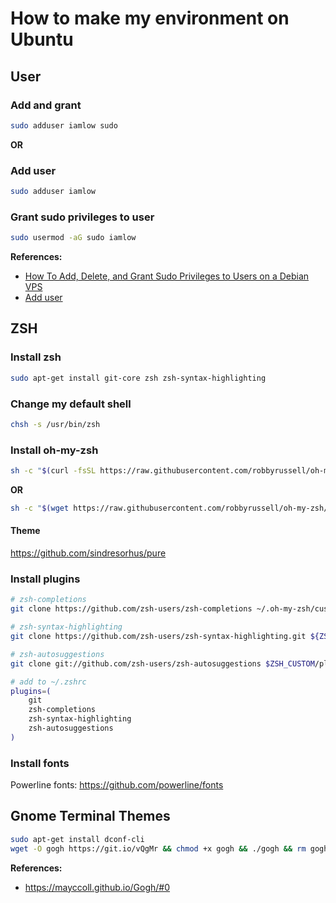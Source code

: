 # How to make my environment on Ubuntu

## User

### Add and grant

```sh
sudo adduser iamlow sudo
```

**OR**

### Add user

```sh
sudo adduser iamlow
```

### Grant sudo privileges to user

```sh
sudo usermod -aG sudo iamlow
```

**References:**

- [How To Add, Delete, and Grant Sudo Privileges to Users on a Debian VPS](https://www.digitalocean.com/community/tutorials/how-to-add-delete-and-grant-sudo-privileges-to-users-on-a-debian-vps)
- [Add user](https://twpower.github.io/31-add-user-in-ubuntu)

## ZSH

### Install zsh

```sh
sudo apt-get install git-core zsh zsh-syntax-highlighting
```

### Change my default shell

```sh
chsh -s /usr/bin/zsh
```

### Install oh-my-zsh

```sh
sh -c "$(curl -fsSL https://raw.githubusercontent.com/robbyrussell/oh-my-zsh/master/tools/install.sh)"
```

**OR**

```sh
sh -c "$(wget https://raw.githubusercontent.com/robbyrussell/oh-my-zsh/master/tools/install.sh -O -)"
```

#### Theme

https://github.com/sindresorhus/pure

### Install plugins

```sh
# zsh-completions
git clone https://github.com/zsh-users/zsh-completions ~/.oh-my-zsh/custom/plugins/zsh-completions

# zsh-syntax-highlighting
git clone https://github.com/zsh-users/zsh-syntax-highlighting.git ${ZSH_CUSTOM:-~/.oh-my-zsh/custom}/plugins/zsh-syntax-highlighting

# zsh-autosuggestions
git clone git://github.com/zsh-users/zsh-autosuggestions $ZSH_CUSTOM/plugins/zsh-autosuggestions

# add to ~/.zshrc
plugins=(
    git
    zsh-completions
    zsh-syntax-highlighting
    zsh-autosuggestions
)
```

### Install fonts

Powerline fonts: https://github.com/powerline/fonts

## Gnome Terminal Themes

```sh
sudo apt-get install dconf-cli
wget -O gogh https://git.io/vQgMr && chmod +x gogh && ./gogh && rm gogh
```

**References:**

- https://mayccoll.github.io/Gogh/#0

